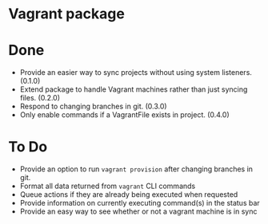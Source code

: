 # Vagrant package

# Done

- Provide an easier way to sync projects without using system listeners. (0.1.0)
- Extend package to handle Vagrant machines rather than just syncing files. (0.2.0)
- Respond to changing branches in git. (0.3.0)
- Only enable commands if a VagrantFile exists in project. (0.4.0)

# To Do
- Provide an option to run `vagrant provision` after changing branches in git.
- Format all data returned from `vagrant` CLI commands
- Queue actions if they are already being executed when requested
- Provide information on currently executing command(s) in the status bar
- Provide an easy way to see whether or not a vagrant machine is in sync
